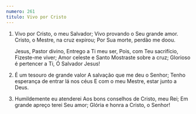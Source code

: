 ```yaml
---
numero: 261
titulo: Vivo por Cristo
---
```

1. Vivo por Cristo, o meu Salvador;
   Vivo provando o Seu grande amor.
   Cristo, o Mestre, na cruz expirou;
   Por Sua morte, perdão me doou.

   Jesus, Pastor divino,
   Entrego a Ti meu ser,
   Pois, com Teu sacrifício,
   Fizeste-me viver;
   Amor celeste e Santo
   Mostraste sobre a cruz;
   Glorioso é pertencer a Ti,
   Ó Salvador Jesus!

2. É um tesouro de grande valor
   A salvação que me deu o Senhor;
   Tenho esperança de entrar lá nos céus
   E com o meu Mestre, estar junto a Deus.

3. Humildemente eu atenderei
   Aos bons conselhos de Cristo, meu Rei;
   Em grande apreço terei Seu amor;
   Glória e honra a Cristo, o Senhor!
